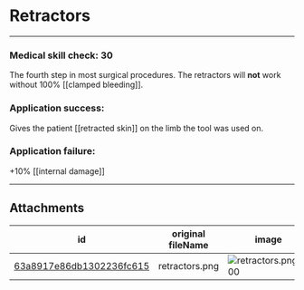 # Retractors

 

---

### Medical skill check: 30
The fourth step in most surgical procedures. The retractors will **not** work without 100% [[clamped bleeding]].

### Application success:
Gives the patient [[retracted skin]] on the limb the tool was used on.

### Application failure:
+10% [[internal damage]]

---

## Attachments

id | original fileName | image
---|---|---
[63a8917e86db1302236fc615](63a8917e86db1302236fc615.png) | retractors.png | ![retractors.png\|200](63a8917e86db1302236fc615.png)